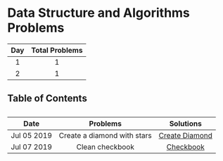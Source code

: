 # Data Structure and Algorithms Problems

| Day | Total Problems |
| :-: | :------------: |
|  1  |       1        |
|  2  |       1        |

## Table of Contents

## [](./)

|    Date     |          Problems           |                Solutions                 |
| :---------: | :-------------------------: | :--------------------------------------: |
| Jul 05 2019 | Create a diamond with stars | [Create Diamond](./diamond-with-star.js) |
| Jul 07 2019 |       Clean checkbook       |       [Checkbook](./checkbook.js)        |
